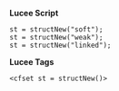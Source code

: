 **Lucee Script**

```luceescript
st = structNew("soft");
st = structNew("weak");
st = structNew("linked");
```

**Lucee Tags**
```lucee
<cfset st = structNew()>
```